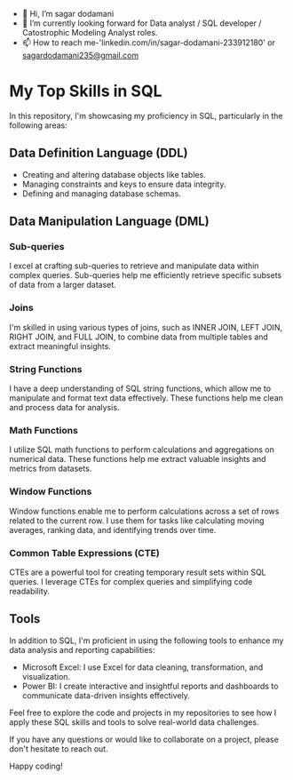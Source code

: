 - 👋 Hi, I’m sagar dodamani 
- 🌱 I’m currently looking forward for Data analyst / SQL developer / Catostrophic Modeling Analyst roles.
- 📫 How to reach me-'linkedin.com/in/sagar-dodamani-233912180' or sagardodamani235@gmail.com

<!---
Dodamanisagar/Dodamanisagar is a ✨ special ✨ repository because its `README.md` (this file) appears on your GitHub profile.
You can click the Preview link to take a look at your changes.
--->
# My Top Skills in SQL

In this repository, I'm showcasing my proficiency in SQL, particularly in the following areas:

## Data Definition Language (DDL)

- Creating and altering database objects like tables.
- Managing constraints and keys to ensure data integrity.
- Defining and managing database schemas.

## Data Manipulation Language (DML)

### Sub-queries

I excel at crafting sub-queries to retrieve and manipulate data within complex queries. Sub-queries help me efficiently retrieve specific subsets of data from a larger dataset.

### Joins

I'm skilled in using various types of joins, such as INNER JOIN, LEFT JOIN, RIGHT JOIN, and FULL JOIN, to combine data from multiple tables and extract meaningful insights.

### String Functions

I have a deep understanding of SQL string functions, which allow me to manipulate and format text data effectively. These functions help me clean and process data for analysis.

### Math Functions

I utilize SQL math functions to perform calculations and aggregations on numerical data. These functions help me extract valuable insights and metrics from datasets.

### Window Functions

Window functions enable me to perform calculations across a set of rows related to the current row. I use them for tasks like calculating moving averages, ranking data, and identifying trends over time.

### Common Table Expressions (CTE)

CTEs are a powerful tool for creating temporary result sets within SQL queries. I leverage CTEs for complex queries and simplifying code readability.

## Tools

In addition to SQL, I'm proficient in using the following tools to enhance my data analysis and reporting capabilities:

- Microsoft Excel: I use Excel for data cleaning, transformation, and visualization.
- Power BI: I create interactive and insightful reports and dashboards to communicate data-driven insights effectively.

Feel free to explore the code and projects in my repositories to see how I apply these SQL skills and tools to solve real-world data challenges.

If you have any questions or would like to collaborate on a project, please don't hesitate to reach out.

Happy coding!
